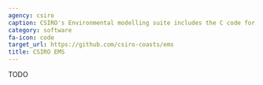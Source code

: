 ```yaml
---
agency: csiro
caption: CSIRO's Environmental modelling suite includes the C code for CSIRO's Simple Hydrodynamic Ocean Model (SHOC) and the related river-tracer and biogeochemistry and sediments models. Used to generate the eReefs GBR4, GBR1 and RECOM data products.
category: software
fa-icon: code
target_url: https://github.com/csiro-coasts/ems
title: CSIRO EMS
---
```

TODO
